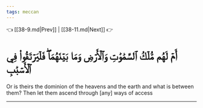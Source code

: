 ```yaml
---
tags: meccan
---
```


👈 [[38-9.md|Prev]] | [[38-11.md|Next]] 👉

# أَمۡ لَهُم مُّلۡكُ ٱلسَّمَٰوَٰتِ وَٱلۡأَرۡضِ وَمَا بَيۡنَهُمَاۖ فَلۡيَرۡتَقُواْ فِي ٱلۡأَسۡبَٰبِ

Or is theirs the dominion of the heavens and the earth and what is between them? Then let them ascend through [any] ways of access

---

